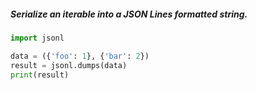 ##### Serialize an iterable into a JSON Lines formatted string.

```python
import jsonl

data = ({'foo': 1}, {'bar': 2})
result = jsonl.dumps(data)
print(result)
```
